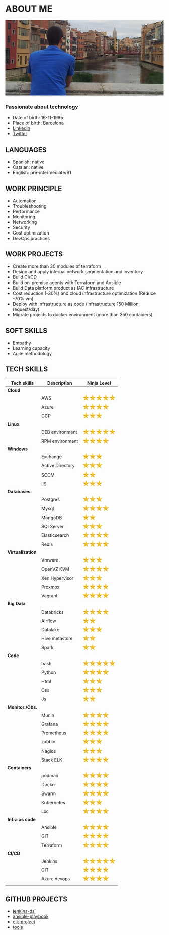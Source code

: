 
# ABOUT ME
![me](./img/me.jpg)
### **Passionate about technology**
- Date of birth: 16-11-1985
- Place of birth: Barcelona
- [Linkedin](https://www.linkedin.com/pub/carlos-garc%C3%ADa-rojas/aa/990/32)
- [Twitter](https://twitter.com/Carlos_Garo)

## LANGUAGES
- Spanish: native
- Catalan: native
- English: pre-intermediate/B1

## WORK PRINCIPLE
- Automation
- Troubleshooting
- Performance
- Monitoring
- Networking
- Security
- Cost optimization
- DevOps practices

## WORK PROJECTS
- Create more than 30 modules of terraform
- Design and apply internal network segmentation and inventory
- Build CI/CD 
- Build on-premise agents with Terraform and Ansible
- Build Data platform product as IAC infrastructure
- Cost reduction (-30%) and cloud infrastructure optimization (Reduce -70% vm)
- Deploy with Infrastructure as code (infrastructure 150 Million request/day)
- Migrate projects to docker environment (more than 350 containers)

## SOFT SKILLS
- Empathy
- Learning capacity
- Agile methodology

## TECH SKILLS
|  Tech skills       | Description      | Ninja Level |
|--------------------|------------------|-------------|
| **Cloud**          |                  |                                                                                                                                                      |
|                    | AWS              | ![start](./img/start.png)![start](./img/start.png)![start](./img/start.png)![start](./img/start.png)![start](./img/start.png)                        |
|                    | Azure            | ![start](./img/start.png)![start](./img/start.png)![start](./img/start.png)![start](./img/start.png)                                                 |
|                    | GCP              | ![start](./img/start.png)![start](./img/start.png)![start](./img/start.png)                                                                          |
| **Linux**          |                  |                                                                                                                                                      |
|                    | DEB environment   | ![start](./img/start.png)![start](./img/start.png)![start](./img/start.png)![start](./img/start.png)![start](./img/start.png)                       |
|                    | RPM environment   | ![start](./img/start.png)![start](./img/start.png)![start](./img/start.png)![start](./img/start.png)                                                |
| **Windows**        |                  |                                                                                                                                                      |
|                    | Exchange         | ![start](./img/start.png)![start](./img/start.png)![start](./img/start.png)                                                                          |
|                    | Active Directory | ![start](./img/start.png)![start](./img/start.png)![start](./img/start.png)                                                                          |
|                    | SCCM             | ![start](./img/start.png)![start](./img/start.png)                                                                                                   |
|                    | IIS              | ![start](./img/start.png)![start](./img/start.png)![start](./img/start.png)                                                                          |
| **Databases**      |                  |                                                                                                                                                      |
|                    | Postgres         | ![start](./img/start.png)![start](./img/start.png)![start](./img/start.png)                                                                          |
|                    | Mysql            | ![start](./img/start.png)![start](./img/start.png)![start](./img/start.png)![start](./img/start.png)                                                 |
|                    | MongoDB          | ![start](./img/start.png)![start](./img/start.png)                                                                                                   |
|                    | SQLServer        | ![start](./img/start.png)![start](./img/start.png)![start](./img/start.png)                                                                          |
|                    | Elasticsearch    | ![start](./img/start.png)![start](./img/start.png)![start](./img/start.png)![start](./img/start.png)                                                 |
|                    | Redis            | ![start](./img/start.png)![start](./img/start.png)![start](./img/start.png)![start](./img/start.png)                                                 |
| **Virtualization** |                  |                                                                                                                                                      |
|                    | Vmware           | ![start](./img/start.png)![start](./img/start.png)![start](./img/start.png)                                                                          |
|                    | OpenVZ KVM       | ![start](./img/start.png)![start](./img/start.png)![start](./img/start.png)![start](./img/start.png)                                                 |
|                    | Xen Hypervisor   | ![start](./img/start.png)![start](./img/start.png)![start](./img/start.png)                                                                          |
|                    | Proxmox          | ![start](./img/start.png)![start](./img/start.png)![start](./img/start.png)![start](./img/start.png)                                                 |
|                    | Vagrant          | ![start](./img/start.png)![start](./img/start.png)![start](./img/start.png)![start](./img/start.png)                                                 |
| **Big Data**       |                  |                                                                                                                                                      |
|                    | Databricks       | ![start](./img/start.png)![start](./img/start.png)![start](./img/start.png)![start](./img/start.png)                                                 |
|                    | Airflow          | ![start](./img/start.png)![start](./img/start.png)                                                                                                   |
|                    | Datalake         | ![start](./img/start.png)![start](./img/start.png)![start](./img/start.png)                                                                          |
|                    | Hive metastore   | ![start](./img/start.png)![start](./img/start.png)                                                                                                   |
|                    | Spark            | ![start](./img/start.png)![start](./img/start.png)                                                                                                   |
| **Code**           |                  |                                                                                                                                                      |
|                    | bash             | ![start](./img/start.png)![start](./img/start.png)![start](./img/start.png)![start](./img/start.png)![start](./img/start.png)                        |
|                    | Python           | ![start](./img/start.png)![start](./img/start.png)![start](./img/start.png)![start](./img/start.png)                                                 |
|                    | Html             | ![start](./img/start.png)![start](./img/start.png)![start](./img/start.png)                                                                          |
|                    | Css              | ![start](./img/start.png)![start](./img/start.png)![start](./img/start.png)                                                                          |
|                    | Js               | ![start](./img/start.png)![start](./img/start.png)                                                                                                   |
| **Monitor./Obs.**  |                  |                                                                                                                                                      |
|                    | Munin            | ![start](./img/start.png)![start](./img/start.png)![start](./img/start.png)![start](./img/start.png)                                                 |
|                    | Grafana          | ![start](./img/start.png)![start](./img/start.png)![start](./img/start.png)![start](./img/start.png)                                                 |
|                    | Prometheus       | ![start](./img/start.png)![start](./img/start.png)![start](./img/start.png)![start](./img/start.png)                                                 |
|                    | zabbix           | ![start](./img/start.png)![start](./img/start.png)![start](./img/start.png)                                                                          |
|                    | Nagios           | ![start](./img/start.png)![start](./img/start.png)![start](./img/start.png)                                                                          |
|                    | Stack ELK        | ![start](./img/start.png)![start](./img/start.png)![start](./img/start.png)![start](./img/start.png)                                                 |
| **Containers**     |                  |                                                                                                                                                      |
|                    | podman           | ![start](./img/start.png)![start](./img/start.png)![start](./img/start.png)![start](./img/start.png)                                                 |
|                    | Docker           | ![start](./img/start.png)![start](./img/start.png)![start](./img/start.png)![start](./img/start.png)                                                 |
|                    | Swarm            | ![start](./img/start.png)![start](./img/start.png)![start](./img/start.png)![start](./img/start.png)                                                 |
|                    | Kubernetes       | ![start](./img/start.png)![start](./img/start.png)![start](./img/start.png)                                                                          |
|                    | Lxc              | ![start](./img/start.png)![start](./img/start.png)![start](./img/start.png)![start](./img/start.png)                                                 |
| **Infra as code**  |                  |                                                                                                                                                      |
|                    | Ansible          | ![start](./img/start.png)![start](./img/start.png)![start](./img/start.png)![start](./img/start.png)                                                 |
|                    | GIT              | ![start](./img/start.png)![start](./img/start.png)![start](./img/start.png)![start](./img/start.png)                                                 |
|                    | Terraform        | ![start](./img/start.png)![start](./img/start.png)![start](./img/start.png)![start](./img/start.png)                                                 |
| **CI/CD**          |                  |                                                                                                                                                      |
|                    | Jenkins          | ![start](./img/start.png)![start](./img/start.png)![start](./img/start.png)![start](./img/start.png)![start](./img/start.png)                        |
|                    | GIT              | ![start](./img/start.png)![start](./img/start.png)![start](./img/start.png)![start](./img/start.png)                                                 |
|                    | Azure devops     | ![start](./img/start.png)![start](./img/start.png)![start](./img/start.png)![start](./img/start.png)                                                 |
|                    |                  |                                                                                                                                                      |

## GITHUB PROJECTS
- [jenkins-dsl](https://github.com/mauserkar/jenkins-dsl)
- [ansible-playbook](https://github.com/mauserkar/ansible-playbook)
- [elk-project](https://github.com/mauserkar/elk-project)
- [tools](https://github.com/mauserkar/tools)


